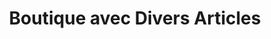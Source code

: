 ---
title: "Boutique avec Divers Articles"
url: /macenta/boutique-avec-divers-articles-13/
shop: Lebensmittel
---